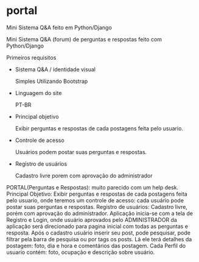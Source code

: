 # portal

Mini Sistema Q&amp;A feito em Python/Django

Mini Sistema Q&A (forum) de perguntas e respostas  feito com Python/Django



Primeiros requisitos

- Sistema Q&A / identidade visual

  Simples Utilizando Bootstrap



- Linguagem do site

  PT-BR



- Principal objetivo

  Exibir perguntas e respostas de cada postagens feita pelo usuario.


- Controle de acesso

  Usuários podem postar suas perguntas e respostas.


- Registro de usuários

  Cadastro livre porem com aprovação do administrador

PORTAL(Perguntas e Respostas): muito parecido com um help desk. Principal Objetivo: Exibir perguntas e respostas de cada postagens feita pelo usuario, onde teremos um controle de acesso: cada usuário pode postar suas perguntas e respostas. Registro de usuários: Cadastro livre, porém com aprovação do administrador. Aplicação inicia-se com a tela de Registro e Login, onde usuário aprovados pelo ADMINISTRADOR da aplicação será direcionado para pagina inicial com todas as perguntas e resposta. Após o cadastro usuário inserir seu post, pode pesquisar, pode filtrar pela barra de pesquisa ou por tags os posts. Lá ele terá detalhes da postagem: foto, dia e hora e comentários das postagem. Cada Perfil do usuario contém: foto, ocupação e descrição sobre usuário.

    

